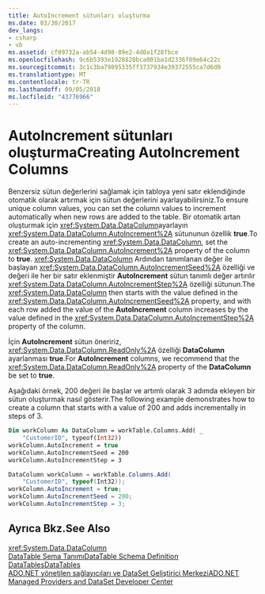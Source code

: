 ```yaml
---
title: AutoIncrement sütunları oluşturma
ms.date: 03/30/2017
dev_langs:
- csharp
- vb
ms.assetid: cf09732a-ab54-4d98-89e2-4d0a1f28fbce
ms.openlocfilehash: 9c6b5393e1928828bca001ba1d2336f09e64c22c
ms.sourcegitcommit: 3c1c3ba79895335ff3737934e39372555ca7d6d0
ms.translationtype: MT
ms.contentlocale: tr-TR
ms.lasthandoff: 09/05/2018
ms.locfileid: "43776966"
---
```

# <a name="creating-autoincrement-columns"></a><span data-ttu-id="b4fe1-102">AutoIncrement sütunları oluşturma</span><span class="sxs-lookup"><span data-stu-id="b4fe1-102">Creating AutoIncrement Columns</span></span>
<span data-ttu-id="b4fe1-103">Benzersiz sütun değerlerini sağlamak için tabloya yeni satır eklendiğinde otomatik olarak artırmak için sütun değerlerini ayarlayabilirsiniz.</span><span class="sxs-lookup"><span data-stu-id="b4fe1-103">To ensure unique column values, you can set the column values to increment automatically when new rows are added to the table.</span></span> <span data-ttu-id="b4fe1-104">Bir otomatik artan oluşturmak için <xref:System.Data.DataColumn>ayarlayın <xref:System.Data.DataColumn.AutoIncrement%2A> sütununun özellik **true**.</span><span class="sxs-lookup"><span data-stu-id="b4fe1-104">To create an auto-incrementing <xref:System.Data.DataColumn>, set the <xref:System.Data.DataColumn.AutoIncrement%2A> property of the column to **true**.</span></span> <span data-ttu-id="b4fe1-105"><xref:System.Data.DataColumn> Ardından tanımlanan değer ile başlayan <xref:System.Data.DataColumn.AutoIncrementSeed%2A> özelliği ve değeri ile her bir satır eklenmiştir **AutoIncrement** sütun tanımlı değer artırılır <xref:System.Data.DataColumn.AutoIncrementStep%2A> özelliği sütunun.</span><span class="sxs-lookup"><span data-stu-id="b4fe1-105">The <xref:System.Data.DataColumn> then starts with the value defined in the <xref:System.Data.DataColumn.AutoIncrementSeed%2A> property, and with each row added the value of the **AutoIncrement** column increases by the value defined in the <xref:System.Data.DataColumn.AutoIncrementStep%2A> property of the column.</span></span>  
  
 <span data-ttu-id="b4fe1-106">İçin **AutoIncrement** sütun öneririz, <xref:System.Data.DataColumn.ReadOnly%2A> özelliği **DataColumn** ayarlanması **true**.</span><span class="sxs-lookup"><span data-stu-id="b4fe1-106">For **AutoIncrement** columns, we recommend that the <xref:System.Data.DataColumn.ReadOnly%2A> property of the **DataColumn** be set to **true**.</span></span>  
  
 <span data-ttu-id="b4fe1-107">Aşağıdaki örnek, 200 değeri ile başlar ve artımlı olarak 3 adımda ekleyen bir sütun oluşturmak nasıl gösterir.</span><span class="sxs-lookup"><span data-stu-id="b4fe1-107">The following example demonstrates how to create a column that starts with a value of 200 and adds incrementally in steps of 3.</span></span>  
  
```vb  
Dim workColumn As DataColumn = workTable.Columns.Add( _  
    "CustomerID", typeof(Int32))  
workColumn.AutoIncrement = true  
workColumn.AutoIncrementSeed = 200  
workColumn.AutoIncrementStep = 3  
```  
  
```csharp  
DataColumn workColumn = workTable.Columns.Add(  
    "CustomerID", typeof(Int32));  
workColumn.AutoIncrement = true;  
workColumn.AutoIncrementSeed = 200;  
workColumn.AutoIncrementStep = 3;  
```  
  
## <a name="see-also"></a><span data-ttu-id="b4fe1-108">Ayrıca Bkz.</span><span class="sxs-lookup"><span data-stu-id="b4fe1-108">See Also</span></span>  
 <xref:System.Data.DataColumn>  
 [<span data-ttu-id="b4fe1-109">DataTable Şema Tanımı</span><span class="sxs-lookup"><span data-stu-id="b4fe1-109">DataTable Schema Definition</span></span>](../../../../../docs/framework/data/adonet/dataset-datatable-dataview/datatable-schema-definition.md)  
 [<span data-ttu-id="b4fe1-110">DataTables</span><span class="sxs-lookup"><span data-stu-id="b4fe1-110">DataTables</span></span>](../../../../../docs/framework/data/adonet/dataset-datatable-dataview/datatables.md)  
 [<span data-ttu-id="b4fe1-111">ADO.NET yönetilen sağlayıcıları ve DataSet Geliştirici Merkezi</span><span class="sxs-lookup"><span data-stu-id="b4fe1-111">ADO.NET Managed Providers and DataSet Developer Center</span></span>](https://go.microsoft.com/fwlink/?LinkId=217917)

